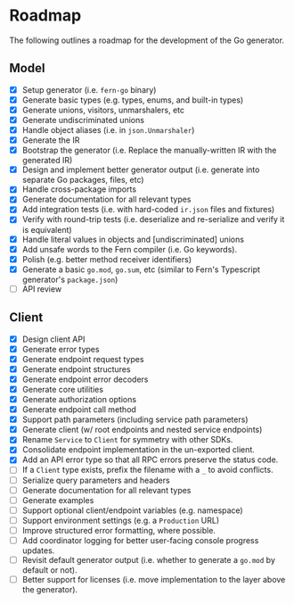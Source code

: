 # Roadmap

The following outlines a roadmap for the development of the Go generator.

## Model

- [x] Setup generator (i.e. `fern-go` binary)
- [x] Generate basic types (e.g. types, enums, and built-in types)
- [x] Generate unions, visitors, unmarshalers, etc
- [x] Generate undiscriminated unions
- [x] Handle object aliases (i.e. in `json.Unmarshaler`)
- [x] Generate the IR
- [x] Bootstrap the generator (i.e. Replace the manually-written IR with the generated IR)
- [x] Design and implement better generator output (i.e. generate into separate Go packages, files, etc)
- [x] Handle cross-package imports
- [x] Generate documentation for all relevant types
- [x] Add integration tests (i.e. with hard-coded `ir.json` files and fixtures)
- [x] Verify with round-trip tests (i.e. deserialize and re-serialize and verify it is equivalent)
- [x] Handle literal values in objects and [undiscriminated] unions
- [x] Add unsafe words to the Fern compiler (i.e. Go keywords).
- [x] Polish (e.g. better method receiver identifiers)
- [x] Generate a basic `go.mod`, `go.sum`, etc (similar to Fern's Typescript generator's `package.json`)
- [ ] API review

## Client

- [x] Design client API
- [x] Generate error types
- [x] Generate endpoint request types
- [x] Generate endpoint structures
- [x] Generate endpoint error decoders
- [x] Generate core utilities
- [x] Generate authorization options
- [x] Generate endpoint call method
- [x] Support path parameters (including service path parameters)
- [x] Generate client (w/ root endpoints and nested service endpoints)
- [x] Rename `Service` to `Client` for symmetry with other SDKs.
- [x] Consolidate endpoint implementation in the un-exported client.
- [x] Add an API error type so that all RPC errors preserve the status code.
- [ ] If a `Client` type exists, prefix the filename with a `_` to avoid conflicts.
- [ ] Serialize query parameters and headers
- [ ] Generate documentation for all relevant types
- [ ] Generate examples
- [ ] Support optional client/endpoint variables (e.g. namespace)
- [ ] Support environment settings (e.g. a `Production` URL)
- [ ] Improve structured error formatting, where possible.
- [ ] Add coordinator logging for better user-facing console progress updates.
- [ ] Revisit default generator output (i.e. whether to generate a `go.mod` by default or not).
- [ ] Better support for licenses (i.e. move implementation to the layer above the generator).
